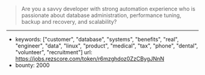 >Are you a savvy developer with strong automation experience who is passionate about database administration, performance tuning, backup and recovery, and scalability?
------
- keywords: ["customer", "database", "systems", "benefits", "real", "engineer", "data", "linux", "product", "medical", "tax", "phone", "dental", "volunteer", "recruitment"]
url: https://jobs.rezscore.com/token/r6mzghdoz0ZzCBygJNnN
- bounty: 2000

